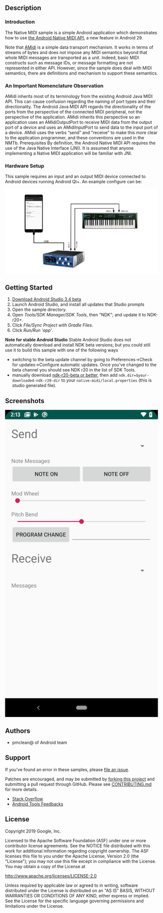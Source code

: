 Description
-----------
### Introduction
The Native MIDI sample is a simple Android application which demonstrates how to use [the Android Native MIDI API](http://developer.android.com/preview/features/midi), a new feature in Android 29.

Note that [AMidi](http://developer.android.com/preview/features/midi) is a simple data transport mechanism. It works in terms of streams of bytes and does not impose any MIDI semantics beyond that whole MIDI messages are transported as a unit. Indeed, basic MIDI constructs such as message IDs, or message formatting are not represented in either API. However, since the sample does deal with MIDI semantics, there are definitions and mechanism to support these semantics.

### An Important Nomenclature Observation
AMidi inherits most of its terminology from the existing Android Java MIDI API. This can cause confusion regarding the naming of port types and their directionality. The Android Java MIDI API regards the directionality of the ports from the perspective of the connected MIDI peripheral, not the perspective of the application. AMidi inherits this perspective so an application uses an AMidiOutputPort to receive MIDI data from the output port of a device and uses an AMidiInputPort to send data to the input port of a device. AMidi uses the verbs “send” and “receive” to make this more clear to the application programmer, and these conventions are used in the NMTb.
Prerequisites
By definition, the Android Native MIDI API requires the use of the Java Native Interface (JNI). It is assumed that anyone implementing a Native MIDI application will be familiar with JNI.

### Hardware Setup
This sample requires an input and an output MIDI device connected to Android devices running Android Qt+. An example configure can be:

![Configure](config.png)

Getting Started
---------------
1. [Download Android Studio 3.4 beta](http://developer.android.com/sdk/index.html)
1. Launch Android Studio, and install all updates that Studio prompts
1. Open the sample directory.
1. Open *Tools/SDK Manager/SDK Tools*, then "NDK"; and update it to NDK-r20+.
1. Click *File/Sync Project with Gradle Files*.
1. Click *Run/Run 'app'*.

**Note for stable Android Studio**
Stable Android Studio does not automatically download and install NDK beta versions; but you could still use it to build this sample with one of the following ways
- switching to the beta update channel by going to Preferences->Check for updates->Configure automatic updates. Once you've changed to the beta channel you should see NDK r20 in the list of SDK Tools.
- manually download [ndk-r20-beta or better](https://developer.android.com/ndk/downloads), then add `ndk.dir=$your-downloaded-ndk-r20-dir` to your `native-midi/local.properties` (this is studio generated file).

Screenshots
-----------
![screenshot](screenshot.png)

Authors
-------
 - pmclean@ of Android team

Support
-------
If you've found an error in these samples, please [file an issue](https://github.com/googlesamples/android-ndk/issues/new).

Patches are encouraged, and may be submitted by [forking this project](https://github.com/googlesamples/android-ndk/fork) and
submitting a pull request through GitHub. Please see [CONTRIBUTING.md](../CONTRIBUTING.md) for more details.

- [Stack Overflow](http://stackoverflow.com/questions/tagged/android-ndk)
- [Android Tools Feedbacks](http://tools.android.com/feedback)

License
-------
Copyright 2019 Google, Inc.

Licensed to the Apache Software Foundation (ASF) under one or more contributor
license agreements.  See the NOTICE file distributed with this work for
additional information regarding copyright ownership.  The ASF licenses this
file to you under the Apache License, Version 2.0 (the "License"); you may not
use this file except in compliance with the License.  You may obtain a copy of
the License at

  http://www.apache.org/licenses/LICENSE-2.0

Unless required by applicable law or agreed to in writing, software
distributed under the License is distributed on an "AS IS" BASIS, WITHOUT
WARRANTIES OR CONDITIONS OF ANY KIND, either express or implied.  See the
License for the specific language governing permissions and limitations under
the License.


